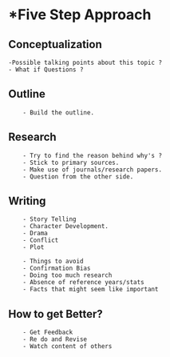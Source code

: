 
# *Five Step Approach 

## Conceptualization
	-Possible talking points about this topic ?
	- What if Questions ?

## Outline
		- Build the outline.
## Research
		- Try to find the reason behind why's ?
		- Stick to primary sources.
		- Make use of journals/research papers.
		- Question from the other side.
## Writing
		- Story Telling
		- Character Development.
		- Drama
		- Conflict
		- Plot

		- Things to avoid
		- Confirmation Bias
		- Doing too much research
		- Absence of reference years/stats
		- Facts that might seem like important
## How to get Better?
		- Get Feedback
		- Re do and Revise
		- Watch content of others